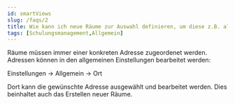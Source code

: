 ```yaml
---
id: smartViews
slug: /faqs/2
title: Wie kann ich neue Räume zur Auswahl definieren, um diese z.B. als Schulungsraum auswählen zu können
tags: [Schulungsmanagement,Allgemein]
---
```

Räume müssen immer einer konkreten Adresse zugeordenet werden. Adressen können in den allgemeinen Einstellungen bearbeitet werden: 

Einstellungen -> Allgemein -> Ort

Dort kann die gewünschte Adresse ausgewählt und bearbeitet werden. Dies beinhaltet auch das Erstellen neuer Räume. 